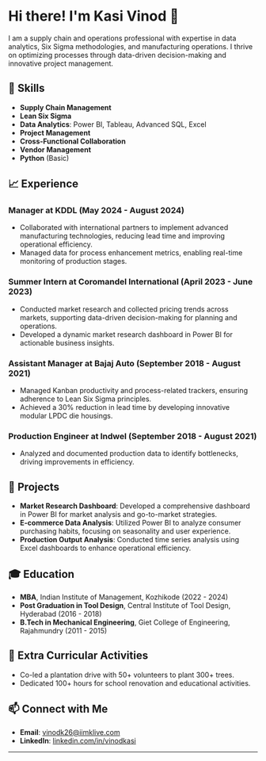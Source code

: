 # Hi there! I'm Kasi Vinod 👋

I am a supply chain and operations professional with expertise in data analytics, Six Sigma methodologies, and manufacturing operations. I thrive on optimizing processes through data-driven decision-making and innovative project management.

## 🔧 Skills
- **Supply Chain Management**
- **Lean Six Sigma**
- **Data Analytics**: Power BI, Tableau, Advanced SQL, Excel
- **Project Management**
- **Cross-Functional Collaboration**
- **Vendor Management**
- **Python** (Basic)

## 📈 Experience

### Manager at KDDL (May 2024 - August 2024)
- Collaborated with international partners to implement advanced manufacturing technologies, reducing lead time and improving operational efficiency.
- Managed data for process enhancement metrics, enabling real-time monitoring of production stages.

### Summer Intern at Coromandel International (April 2023 - June 2023)
- Conducted market research and collected pricing trends across markets, supporting data-driven decision-making for planning and operations.
- Developed a dynamic market research dashboard in Power BI for actionable business insights.

### Assistant Manager at Bajaj Auto (September 2018 - August 2021)
- Managed Kanban productivity and process-related trackers, ensuring adherence to Lean Six Sigma principles.
- Achieved a 30% reduction in lead time by developing innovative modular LPDC die housings.

### Production Engineer at Indwel (September 2018 - August 2021)
- Analyzed and documented production data to identify bottlenecks, driving improvements in efficiency.

## 🚀 Projects
- **Market Research Dashboard**: Developed a comprehensive dashboard in Power BI for market analysis and go-to-market strategies.
- **E-commerce Data Analysis**: Utilized Power BI to analyze consumer purchasing habits, focusing on seasonality and user experience.
- **Production Output Analysis**: Conducted time series analysis using Excel dashboards to enhance operational efficiency.

## 🎓 Education
- **MBA**, Indian Institute of Management, Kozhikode (2022 - 2024)
- **Post Graduation in Tool Design**, Central Institute of Tool Design, Hyderabad (2016 - 2018)
- **B.Tech in Mechanical Engineering**, Giet College of Engineering, Rajahmundry (2011 - 2015)

## 🌱 Extra Curricular Activities
- Co-led a plantation drive with 50+ volunteers to plant 300+ trees.
- Dedicated 100+ hours for school renovation and educational activities.

## 📫 Connect with Me
- **Email**: [vinodk26@iimklive.com](mailto:vinodk26@iimklive.com)
- **LinkedIn**: [linkedin.com/in/vinodkasi](https://www.linkedin.com/in/vinodkasi/)

---
